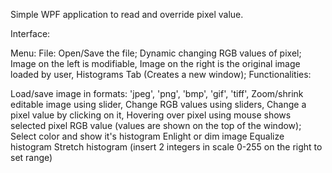 Simple WPF application to read and override pixel value.

Interface:

Menu:
File:
Open/Save the file;
Dynamic changing RGB values of pixel;
Image on the left is modifiable,
Image on the right is the original image loaded by user,
Histograms Tab (Creates a new window);
Functionalities:

Load/save image in formats: 'jpeg', 'png', 'bmp', 'gif', 'tiff',
Zoom/shrink editable image using slider,
Change RGB values using sliders,
Change a pixel value by clicking on it,
Hovering over pixel using mouse shows selected pixel RGB value (values are shown on the top of the window);
Select color and show it's histogram
Enlight or dim image
Equalize histogram
Stretch histogram (insert 2 integers in scale 0-255 on the right to set range)
